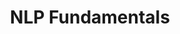 ---
layout: category
title: NLP Fundamentals
category: nlp-fundamentals
permalink: /nlp-fundamentals
---